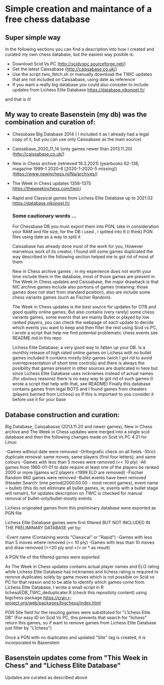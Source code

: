 # Simple creation and maintance of a free chess database

## Super simple way
   In the following sections you can find a description into how I created and curated my own chess database, but the easiest way posible is:
  
   - Download Scid Vs PC (http://scidvspc.sourceforge.net/)
   - Get the latest Caissabase (http://caissabase.co.uk/)
   - Use the script twic_fetch.sh or manually download the TWIC updates that are not included on Caissabase, using date as reference
   - If you want a really big database you could also consider to include updates from Lichess Elite Database  https://database.nikonoel.fr/
    
   and that is it! 

## My way to create __Basenstein__ (my db)  was the combination and curation of:

- Chessbase Big Database 2014 ( I included it as I already had a legal copy of it, but you can use only Caissabase as the main source) 
- Caissabase_2020_11_14 (only games newer than 2013.11.20) (http://caissabase.co.uk/)
- New in Chess archive (retrieved 19.3.2021) (yearbooks 62-136, magazine 1999-1 2020-6 [2020-1-2020-5 missing]) (https://www.newinchess.nl/Na/archives/)
- The Week in Chess updates 1358-1375 https://theweekinchess.com/twic)
- Rapid and Classical games from Lichess Elite Database up to 2021.02 https://database.nikonoel.fr/
  
   ### Some cautionary words ...
	
    For Chessbase DB you must export them into PGN, take in consideration your RAM and file size, for the DB i used , i splited into 6 (i think) PGN
    files using date as a way to split it
    
    Caissabase has already done most of the work for you, However marvelous work of its creator, I found still some games  duplicated the way described
    in the following section helped me to got rid of most of them
    
    New in Chess archive games ; in my experience does not worth your time include them in the database, most of those games are present in The Week In Chess 
    updates and Caissabase, the major drawback is that NIC archive games include also portions of games (meaning: those games does not start from standard
    position), also are include some chess variants games (such as Fischer Random).
    
    The Week in Chess updates is the best source for updates for OTB and good quality online games, But also contains (very rarely) some chess variants games,
    some events that are mainly Bullet or played by low ranked players, you can check the webpage of each update to decide which events you want to keep
    and then filter the rest using Scid vs PC, I wrote a script that help me find potential problematic chess events see README.md in this repo
    
    Lichess Elite Database; a very good way to fatten up your DB. Is a monthly release of high rated online games on Lichess with no bullet games included
    It contains mostly blitz games (wich I got rid to avoid overrepresentation of short time controls) and there is always the posibility that games present in
    other sources are duplicated in here but since Lichess Elite Database uses nicknames instead of actual names (for obvious reasons) there is no easy way 
    to got rid of such games (I wrote a script that help with that, see README) Finally this database contains games from legal BOTS and I found games from
    cheaters (players banned from Lichess) so If this is important to you consider it before use it for your base  
  

## Database construction and curation:

Big Database, Caissabasse (2013.11.20 and newer games), New in Chess archive  and The Week in Chess updates were merged into a single scid 
	database and then the following changes made on Scid Vs PC 4.21 for Linux:
	
	
-Games without date were removed
		-Orthografic check on all fields
		-Strict duplicate removal: same moves, same players (first four letters), and same colours
		-Games with less than 5 moves were removed (=< 10 ply)
		-All games from 1960-01-01 to date require at least one of the players be ranked 2000 or more (games w/2 players <1999 ELO are removed)
		-Fischer Random 960 games were removed
		-Bullet events have been removed (Header Search: time period(2000.00.00 - most recent games), event name = bullet)
			(this do not eliminate all bullet games, ie; events with a bullet stage will remain), for updates description on TWIC is checked for
			manual removal of bullet-only/bullet-mostly events
			
Lichess originated games from this preliminary database were exported as PGN file 
	
Lichess Elite Database games were first filtered BUT NOT INCLUDED IN THE PRELIMINARY DATABASE yet by:
	
-Event name (Containing words "Classical" or "Rapid")
		-Games with less than 5 moves where removed (=< 10 ply)
		-Games with less than 10 moves and draw removed  (=<20 ply and  =/= or * as result)
		
A PGN file of the filtered games were exported
	
  As The Week in Chess updates contains actual player names and ELO rating while Lichess Elite Database has nicknames and lichess rating is
	required to remove duplicates solely by game moves which is not possible on Scid vs PC for that reason and to be able to identify which games
	come from  Lichess Elite Database, I wrote a small script in R lichessEDB_TWIC_deduplicater.R (check this repositoty content) using bigchess package 
	https://cran.r-project.org/web/packages/bigchess/index.html
	
  PGN Site field for the resuling games were substituted for "L1chess Elite DB" (For easy ID on Scid Vs PC, this prevents that search for
	"lichess" return this games, so if want to remove games from Lichess Elite Database just filter by "L1chess")
	
Once a PGN with no duplicates and updated "Site" tag is created, it is incorporated to Basenstein


## Basenstein updates come from "This Week in Chess" and "Lichess Elite Database"

Updates are curated as described above
